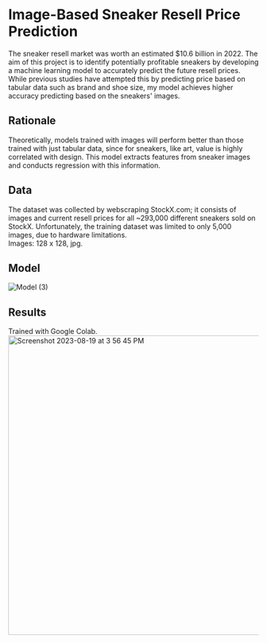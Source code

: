# Image-Based Sneaker Resell Price Prediction

The sneaker resell market was worth an estimated $10.6 billion in 2022. The aim of this project is to identify potentially profitable sneakers by developing a machine learning model to accurately predict the future resell prices. While previous studies have attempted this by predicting price based on tabular data such as brand and shoe size, my model achieves higher accuracy predicting based on the sneakers' images.

## Rationale
Theoretically, models trained with images will perform better than those trained with just tabular data, since for sneakers, like art, value is highly correlated with design. This model extracts features from sneaker images and conducts regression with this information.

## Data
The dataset was collected by webscraping StockX.com; it consists of images and current resell prices for all ~293,000 different sneakers sold on StockX. Unfortunately, the training dataset was limited to only 5,000 images, due to hardware limitations.\
Images: 128 x 128, jpg.

## Model
![Model (3)](https://github.com/Franklin-bot/ImageBasedSneakerPrediction/assets/63462715/e8bbce3f-6a67-489b-8397-cdda19b771f5)

## Results
Trained with Google Colab.\
<img width="603" alt="Screenshot 2023-08-19 at 3 56 45 PM" src="https://github.com/Franklin-bot/ImageBasedSneakerPrediction/assets/63462715/9f85fc78-4760-4151-a92d-8c40a476435f">




